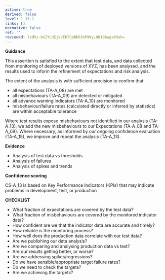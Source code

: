 ```yaml
---
active: true
derived: false
level: 1.13.1
links: []
normative: false
ref: ''
reviewed: lsdVz-bGIYLQEjsdEbTCpBbO1bPXkyL881B6wgx83uk=
---
```


**Guidance**

This assertion is satisfied to the extent that test data, and data collected
from monitoring of deployed versions of XYZ, has been analysed, and the results
used to inform the refinement of expectations and risk analysis.

The extent of the analysis is with sufficient precision to confirm that:

- all expectations (TA-A_08) are met
- all misbehaviours (TA-A_09) are detected or mitigated
- all advance warning indicators (TA-A_10) are monitored
- misbehaviour/failure rates (calculated directly or inferred by statistics) are
  within acceptable tolerance

Where test results expose misbehaviours not identified in our analysis (TA-A_13),
we add the new misbehaviours to our Expectations (TA-A_08 and TA-A_09). Where
necessary, as informed by our ongoing confidence evaluation (TA-A_15), we improve
and repeat the analysis (TA-A_13).

**Evidence**

- Analysis of test data vs thresholds
- Analysis of failures
- Analysis of spikes and trends

**Confidence scoring**

CS-A_13 is based on Key Performance Indicators (KPIs) that may indicate
problems in development, test, or production

**CHECKLIST**

- What fraction of expectations are covered by the test data?
- What fraction of misbehaviours are covered by the monitored indicator data?
- How confident are we that the indicator data are accurate and timely?
- How reliable is the monitoring process?
- How well does the production data correlate with our test data?
- Are we publishing our data analysis?
- Are we comparing and analysing production data vs test?
- Are our results getting better, or worse?
- Are we addressing spikes/regressions?
- Do we have sensible/appropriate target failure rates?
- Do we need to check the targets?
- Are we achieving the targets?
